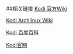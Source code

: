 ##相关链接
[Kodi 官方Wiki](https://kodi.wiki/view/Main_Page)

[Kodi Archlinux Wiki](https://wiki.archlinux.org/index.php/Kodi_(%E7%AE%80%E4%BD%93%E4%B8%AD%E6%96%87))

[Kodi 百度百科](https://baike.baidu.com/item/Kodi/22721123?fr=aladdin)

[Kodi官网](https://kodi.tv/)